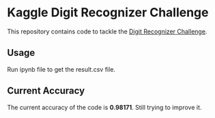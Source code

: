 # Kaggle Digit Recognizer Challenge
This repository contains code to tackle the [Digit Recognizer Challenge](https://www.kaggle.com/c/digit-recognizer).<br/>

## Usage
Run ipynb file to get the result.csv file.

## Current Accuracy
The current accuracy of the code is **0.98171**. Still trying to improve it.
